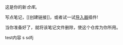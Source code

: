 这是你的新*仓库*。

写点笔记，[[创建链接]]，或者试一试[导入器](https://help.obsidian.md/Plugins/Importer)插件!

当你准备好了，就将该笔记文件删除，使这个仓库为你所用。

test内容
s sdfj 